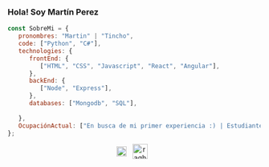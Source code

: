 ### Hola! Soy Martín Perez<img src="https://raw.githubusercontent.com/iampavangandhi/iampavangandhi/master/gifs/Hi.gif" width="1px">

```javascript
const SobreMi = {
   pronombres: "Martin" | "Tincho",
   code: ["Python", "C#"],
   technologies: {
      frontEnd: {
         ["HTML", "CSS", "Javascript", "React", "Angular"],
      },
      backEnd: {
         ["Node", "Express"],
      },
      databases: ["Mongodb", "SQL"],
      
   },
   OcupaciónActual: ["En busca de mi primer experiencia :) | Estudiante de Ingeniería en Informática"],
};
```
<p align="center">
<a href="https://www.linkedin.com/in/juan-mart%C3%ADn-perez-902bb2199/" target="_blank"><img align="center" src="https://img.icons8.com/external-justicon-lineal-color-justicon/64/undefined/external-linkedin-social-media-justicon-lineal-color-justicon.png" alt="raghav_shukl" height="20" width="20" /></a>&nbsp;&nbsp;  
<a href="https://www.instagram.com/_t_i_n_c_h_o_/" target="_blank"><img align="center" src="https://img.icons8.com/plasticine/100/undefined/instagram-new--v2.png" alt="raghav_shukl" height="30" width="30" /></a>&nbsp;&nbsp;
</p>
<!--
**TinchoGithud/TinchoGithud** is a ✨ _special_ ✨ repository because its `README.md` (this file) appears on your GitHub profile.

Here are some ideas to get you started:

- 🔭 I’m currently working on ...
- 🌱 I’m currently learning ...
- 👯 I’m looking to collaborate on ...
- 🤔 I’m looking for help with ...
- 💬 Ask me about ...
- 📫 How to reach me: ...
- 😄 Pronouns: ...
- ⚡ Fun fact: ...
-->

